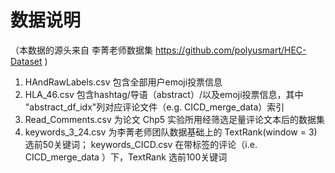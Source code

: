 # 数据说明

（本数据的源头来自 李菁老师数据集 https://github.com/polyusmart/HEC-Dataset )


1. HAndRawLabels.csv 包含全部用户emoji投票信息
2. HLA_46.csv 包含hashtag/导语（abstract）/以及emoji投票信息，其中 "abstract_df_idx"列对应评论文件（e.g. CICD_merge_data）索引
3. Read_Comments.csv 为论文 Chp5 实验所用经筛选足量评论文本后的数据集
4. keywords_3_24.csv 为李菁老师团队数据基础上的 TextRank(window = 3)选前50关键词；
   keywords_CICD.csv 在带标签的评论（i.e. CICD_merge_data ）下，TextRank 选前100关键词
   
